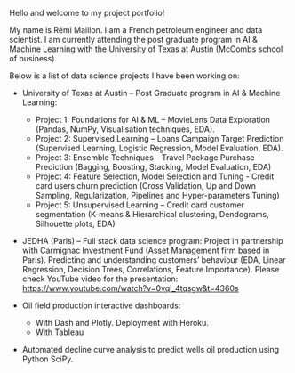 Hello and welcome to my project portfolio!

My name is Rémi Maillon. I am a French petroleum engineer and data scientist.
I am currently attending the post graduate program in AI & Machine Learning with the University of Texas at Austin (McCombs school of business).

Below is a list of data science projects I have been working on:

* University of Texas at Austin – Post Graduate program in AI & Machine Learning:
  - Project 1: Foundations for AI & ML – MovieLens Data Exploration (Pandas, NumPy, Visualisation techniques, EDA).
  - Project 2: Supervised Learning – Loans Campaign Target Prediction (Supervised Learning, Logistic Regression, Model Evaluation, EDA).
  - Project 3: Ensemble Techniques – Travel Package Purchase Prediction (Bagging, Boosting, Stacking, Model Evaluation, EDA)
  - Project 4:  Feature Selection, Model Selection and Tuning - Credit card users churn prediction (Cross Validation, Up and Down Sampling, Regularization, Pipelines and Hyper-parameters Tuning)
  - Project 5: Unsupervised Learning – Credit card customer segmentation (K-means & Hierarchical clustering, Dendograms, Silhouette plots, EDA)

* JEDHA (Paris) – Full stack data science program: Project in partnership with Carmignac Investment Fund (Asset Management firm based in Paris). Predicting and understanding customers’ behaviour (EDA, Linear Regression, Decision Trees, Correlations, Feature Importance).
Please check YouTube video for the presentation: https://www.youtube.com/watch?v=0vqI_4tqsgw&t=4360s

* Oil field production interactive dashboards: 
  - With Dash and Plotly. Deployment with Heroku.
  - With Tableau
 
* Automated decline curve analysis to predict wells oil production using Python SciPy.

